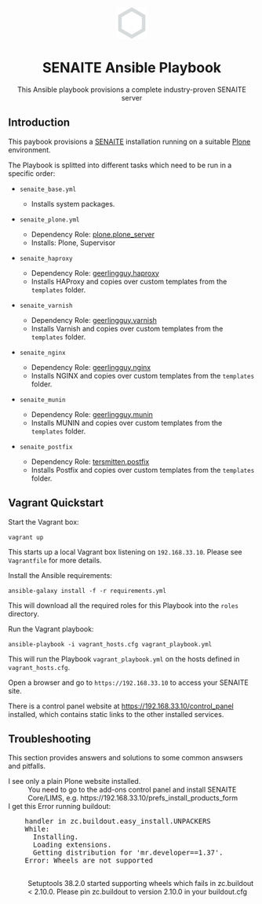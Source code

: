 <div align="center">

  <a href="https://github.com/senaite/senaite.ansible-playbook">
    <img src="static/logo.png" alt="SENAITE" height="64" />
  </a>
  <h1>SENAITE Ansible Playbook</h1>

  <p>This Ansible playbook provisions a complete industry-proven SENAITE server</p>
</div>


## Introduction

This paybook provisions a [SENAITE][1] installation running on a suitable
[Plone][2] environment.

The Playbook is splitted into different tasks which need to be run in a specific order:

- `senaite_base.yml`
  - Installs system packages.

- `senaite_plone.yml`
  - Dependency Role: [plone.plone_server](https://github.com/plone/ansible.plone_server)
  - Installs: Plone, Supervisor

- `senaite_haproxy`
  - Dependency Role: [geerlingguy.haproxy](https://galaxy.ansible.com/geerlingguy/haproxy)
  - Installs HAProxy and copies over custom templates from the `templates` folder.

- `senaite_varnish`
  - Dependency Role: [geerlingguy.varnish](https://galaxy.ansible.com/geerlingguy/varnish)
  - Installs Varnish and copies over custom templates from the `templates` folder.

- `senaite_nginx`
  - Dependency Role: [geerlingguy.nginx](https://galaxy.ansible.com/geerlingguy/nginx)
  - Installs NGINX and copies over custom templates from the `templates` folder.

- `senaite_munin`
  - Dependency Role: [geerlingguy.munin](https://galaxy.ansible.com/geerlingguy/munin)
  - Installs MUNIN and copies over custom templates from the `templates` folder.

- `senaite_postfix`
  - Dependency Role: [tersmitten.postfix](https://galaxy.ansible.com/tersmitten/postfix)
  - Installs Postfix and copies over custom templates from the `templates` folder.


## Vagrant Quickstart

Start the Vagrant box:

    vagrant up

This starts up a local Vagrant box listening on `192.168.33.10`.
Please see `Vagrantfile` for more details.


Install the Ansible requirements:

    ansible-galaxy install -f -r requirements.yml

This will download all the required roles for this Playbook into the `roles`
directory.


Run the Vagrant playbook:

    ansible-playbook -i vagrant_hosts.cfg vagrant_playbook.yml

This will run the Playbook `vagrant_playbook.yml` on the hosts defined in
`vagrant_hosts.cfg`.


Open a browser and go to `https://192.168.33.10` to access your SENAITE site.

There is a control panel website at https://192.168.33.10/control_panel
installed, which contains static links to the other installed services.


## Troubleshooting

This section provides answers and solutions to some common answsers and pitfalls.

<dl>
  <dt>
    I see only a plain Plone website installed.
  </dt>
  <dd>
    You need to go to the add-ons control panel and install SENAITE Core/LIMS, e.g.
    https://192.168.33.10/prefs_install_products_form
  </dd>

  <dt>
    I get this Error running buildout:
    <pre>
    handler in zc.buildout.easy_install.UNPACKERS
    While:
      Installing.
      Loading extensions.
      Getting distribution for 'mr.developer==1.37'.
    Error: Wheels are not supported
    </pre>
  </dt>
  <dd>
    Setuptools 38.2.0 started supporting wheels which fails in zc.buildout < 2.10.0.
    Please pin zc.buildout to version 2.10.0 in your buildout.cfg
  </dd>
</dl>




[1]: https://github.com/senaite/bika.lims "SENAITE"
[2]: https://plone.org "Plone"
[3]: https://galaxy.ansible.com "Ansible Galaxy"
[4]: https://github.com/plone/ansible.plone_server "Plone Server Role"
[5]: https://www.vagrantup.com/downloads.html "Download Vagrant"
